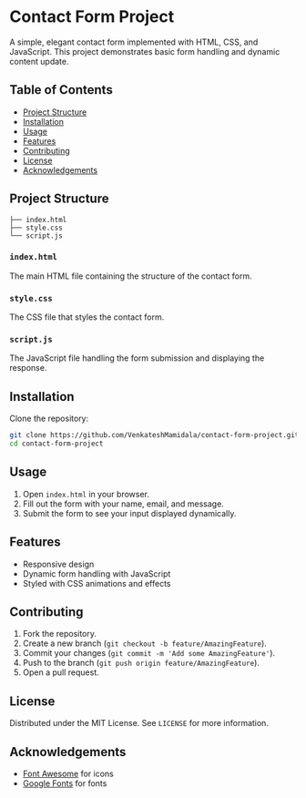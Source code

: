 # Contact Form Project

A simple, elegant contact form implemented with HTML, CSS, and JavaScript. This project demonstrates basic form handling and dynamic content update.

## Table of Contents

- [Project Structure](#project-structure)
- [Installation](#installation)
- [Usage](#usage)
- [Features](#features)
- [Contributing](#contributing)
- [License](#license)
- [Acknowledgements](#acknowledgements)

## Project Structure

```plaintext
├── index.html
├── style.css
└── script.js
```

### `index.html`

The main HTML file containing the structure of the contact form.


### `style.css`

The CSS file that styles the contact form.



### `script.js`

The JavaScript file handling the form submission and displaying the response.



## Installation

Clone the repository:

```sh
git clone https://github.com/VenkateshMamidala/contact-form-project.git
cd contact-form-project
```

## Usage

1. Open `index.html` in your browser.
2. Fill out the form with your name, email, and message.
3. Submit the form to see your input displayed dynamically.

## Features

- Responsive design
- Dynamic form handling with JavaScript
- Styled with CSS animations and effects

## Contributing

1. Fork the repository.
2. Create a new branch (`git checkout -b feature/AmazingFeature`).
3. Commit your changes (`git commit -m 'Add some AmazingFeature'`).
4. Push to the branch (`git push origin feature/AmazingFeature`).
5. Open a pull request.

## License

Distributed under the MIT License. See `LICENSE` for more information.

## Acknowledgements

- [Font Awesome](https://fontawesome.com/) for icons
- [Google Fonts](https://fonts.google.com/) for fonts

